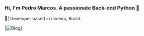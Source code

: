 ### Hi, I'm Pedro Marcos. A passionate Back-end Python 👋

📍| Developer based in Limeira, Brazil.

[![Blog](https://img.shields.io/badge/Python-3776AB?style=for-the-badge&logo=python&logoColor=white)]

<!--
**mKsDEV08/mKsDEV08** is a ✨ _special_ ✨ repository because its `README.md` (this file) appears on your GitHub profile.

Here are some ideas to get you started:

- 🔭 I’m currently working on ...
- 🌱 I’m currently learning ...
- 👯 I’m looking to collaborate on ...
- 🤔 I’m looking for help with ...
- 💬 Ask me about ...
- 📫 How to reach me: ...
- 😄 Pronouns: ...
- ⚡ Fun fact: ...
-->
